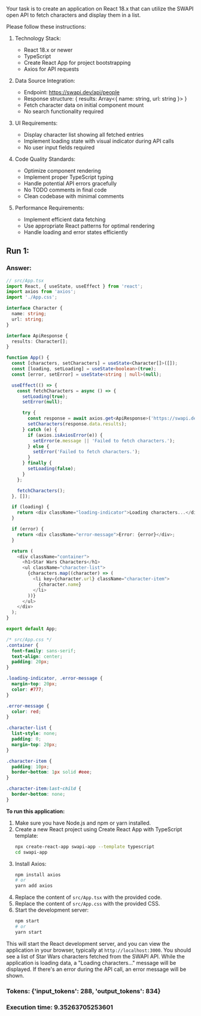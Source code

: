Your task is to create an application on React 18.x that can utilize the SWAPI open API to fetch characters and display them in a list.

Please follow these instructions:

1. Technology Stack:
   - React 18.x or newer
   - TypeScript
   - Create React App for project bootstrapping
   - Axios for API requests

2. Data Source Integration:
   - Endpoint: https://swapi.dev/api/people
   - Response structure: { results: Array<{ name: string, url: string }> }
   - Fetch character data on initial component mount
   - No search functionality required

3. UI Requirements:
   - Display character list showing all fetched entries
   - Implement loading state with visual indicator during API calls
   - No user input fields required

4. Code Quality Standards:
   - Optimize component rendering
   - Implement proper TypeScript typing
   - Handle potential API errors gracefully
   - No TODO comments in final code
   - Clean codebase with minimal comments

5. Performance Requirements:
   - Implement efficient data fetching
   - Use appropriate React patterns for optimal rendering
   - Handle loading and error states efficiently
## Run 1:
### Answer:
```typescript
// src/App.tsx
import React, { useState, useEffect } from 'react';
import axios from 'axios';
import './App.css';

interface Character {
  name: string;
  url: string;
}

interface ApiResponse {
  results: Character[];
}

function App() {
  const [characters, setCharacters] = useState<Character[]>([]);
  const [loading, setLoading] = useState<boolean>(true);
  const [error, setError] = useState<string | null>(null);

  useEffect(() => {
    const fetchCharacters = async () => {
      setLoading(true);
      setError(null);

      try {
        const response = await axios.get<ApiResponse>('https://swapi.dev/api/people');
        setCharacters(response.data.results);
      } catch (e) {
        if (axios.isAxiosError(e)) {
          setError(e.message || 'Failed to fetch characters.');
        } else {
          setError('Failed to fetch characters.');
        }
      } finally {
        setLoading(false);
      }
    };

    fetchCharacters();
  }, []);

  if (loading) {
    return <div className="loading-indicator">Loading characters...</div>;
  }

  if (error) {
    return <div className="error-message">Error: {error}</div>;
  }

  return (
    <div className="container">
      <h1>Star Wars Characters</h1>
      <ul className="character-list">
        {characters.map((character) => (
          <li key={character.url} className="character-item">
            {character.name}
          </li>
        ))}
      </ul>
    </div>
  );
}

export default App;
```

```css
/* src/App.css */
.container {
  font-family: sans-serif;
  text-align: center;
  padding: 20px;
}

.loading-indicator, .error-message {
  margin-top: 20px;
  color: #777;
}

.error-message {
  color: red;
}

.character-list {
  list-style: none;
  padding: 0;
  margin-top: 20px;
}

.character-item {
  padding: 10px;
  border-bottom: 1px solid #eee;
}

.character-item:last-child {
  border-bottom: none;
}
```

**To run this application:**

1.  Make sure you have Node.js and npm or yarn installed.
2.  Create a new React project using Create React App with TypeScript template:
    ```bash
    npx create-react-app swapi-app --template typescript
    cd swapi-app
    ```
3.  Install Axios:
    ```bash
    npm install axios
    # or
    yarn add axios
    ```
4.  Replace the content of `src/App.tsx` with the provided code.
5.  Replace the content of `src/App.css` with the provided CSS.
6.  Start the development server:
    ```bash
    npm start
    # or
    yarn start
    ```

This will start the React development server, and you can view the application in your browser, typically at `http://localhost:3000`. You should see a list of Star Wars characters fetched from the SWAPI API. While the application is loading data, a "Loading characters..." message will be displayed. If there's an error during the API call, an error message will be shown.

### Tokens: {'input_tokens': 288, 'output_tokens': 834}
### Execution time: 9.35263705253601
